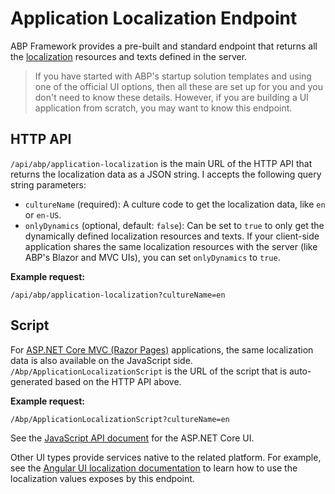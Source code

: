 # Application Localization Endpoint

ABP Framework provides a pre-built and standard endpoint that returns all the [localization](../Localization.md) resources and texts defined in the server.

> If you have started with ABP's startup solution templates and using one of the official UI options, then all these are set up for you and you don't need to know these details. However, if you are building a UI application from scratch, you may want to know this endpoint.

## HTTP API

`/api/abp/application-localization` is the main URL of the HTTP API that returns the localization data as a JSON string. I accepts the following query string parameters:

* `cultureName` (required): A culture code to get the localization data, like `en` or `en-US`.
* `onlyDynamics` (optional, default: `false`): Can be set to `true` to only get the dynamically defined localization resources and texts. If your client-side application shares the same localization resources with the server (like ABP's Blazor and MVC UIs), you can set `onlyDynamics` to `true`.

**Example request:**

````
/api/abp/application-localization?cultureName=en
````

## Script

For [ASP.NET Core MVC (Razor Pages)](../UI/AspNetCore/Overall.md) applications, the same localization data is also available on the JavaScript side. `/Abp/ApplicationLocalizationScript` is the URL of the script that is auto-generated based on the HTTP API above.

**Example request:**

````
/Abp/ApplicationLocalizationScript?cultureName=en
````

See the [JavaScript API document](../UI/AspNetCore/JavaScript-API/Index.md) for the ASP.NET Core UI.

Other UI types provide services native to the related platform. For example, see the [Angular UI localization documentation](../UI/Angular/Localization.md) to learn how to use the localization values exposes by this endpoint.

